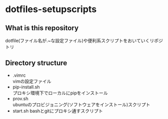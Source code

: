 # dotfiles-setupscripts
  
## What is this repository  
dotfile(ファイル名が.~な設定ファイル)や便利系スクリプトをおいていくリポジトリ  
  
  
## Directory structure  

- .vimrc  
vimの設定ファイル
- pip-install.sh  
プロキシ環境下でローカルにpipをインストール  
- prov.sh  
ubuntuのプロビジョニング(ソフトウェアをインストール)スクリプト  
- start.sh
bashとgitにプロキシ通すスクリプト  
  
  
